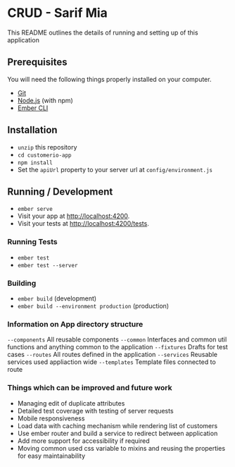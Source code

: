 # CRUD - Sarif Mia

This README outlines the details of running and setting up of this application

## Prerequisites

You will need the following things properly installed on your computer.

- [Git](https://git-scm.com/)
- [Node.js](https://nodejs.org/) (with npm)
- [Ember CLI](https://cli.emberjs.com/release/)

## Installation

- `unzip` this repository
- `cd customerio-app`
- `npm install`
- Set the `apiUrl` property to your server url at `config/environment.js`

## Running / Development

- `ember serve`
- Visit your app at [http://localhost:4200](http://localhost:4200).
- Visit your tests at [http://localhost:4200/tests](http://localhost:4200/tests).

### Running Tests

- `ember test`
- `ember test --server`

### Building

- `ember build` (development)
- `ember build --environment production` (production)

### Information on App directory structure

`--components` All reusable components
`--common` Interfaces and common util functions and anything common to the application
`--fixtures` Drafts for test cases
`--routes` All routes defined in the application
`--services` Reusable services used appliaction wide
`--templates` Template files connected to route

### Things which can be improved and future work

- Managing edit of duplicate attributes
- Detailed test coverage with testing of server requests
- Mobile responsiveness
- Load data with caching mechanism while rendering list of customers
- Use ember router and build a service to redirect between application
- Add more support for accessibility if required
- Moving common used css variable to mixins and reusing the properties for easy maintainability
